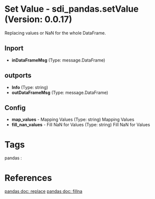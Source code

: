 # Set Value - sdi_pandas.setValue (Version: 0.0.17)

Replacing values or NaN for the whole DataFrame.

## Inport

* **inDataFrameMsg** (Type: message.DataFrame) 

## outports

* **Info** (Type: string) 
* **outDataFrameMsg** (Type: message.DataFrame) 

## Config

* **map_values** - Mapping Values (Type: string) Mapping Values
* **fill_nan_values** - Fill NaN for Values (Type: string) Fill NaN for Values


# Tags
pandas : 

# References

[pandas doc: replace](https://pandas.pydata.org/pandas-docs/stable/reference/api/pandas.DataFrame.replace.html)
[pandas doc: fillna](https://pandas.pydata.org/pandas-docs/stable/reference/api/pandas.DataFrame.fillna.html)


